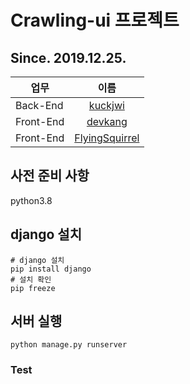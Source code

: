 # Crawling-ui 프로젝트

## Since. 2019.12.25. 
| 업무 | 이름 |
| --- | :---: |
| Back-End | [kuckjwi](https://github.com/kuckjwi0928) |
| Front-End | [devkang](https://github.com/LeeKangHyun) |
| Front-End | [FlyingSquirrel](https://github.com/flyingSquirrel-dev) |

## 사전 준비 사항
python3.8

## django 설치
~~~ shell script
# django 설치
pip install django
# 설치 확인
pip freeze
~~~

## 서버 실행
~~~ shell script
python manage.py runserver
~~~

### Test

